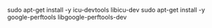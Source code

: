 
sudo apt-get install -y icu-devtools libicu-dev
sudo apt-get install -y google-perftools libgoogle-perftools-dev
